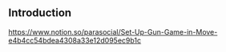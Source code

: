 ## Introduction

https://www.notion.so/parasocial/Set-Up-Gun-Game-in-Move-e4b4cc54bdea4308a33e12d095ec9b1c